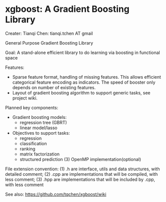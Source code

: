 xgboost: A Gradient Boosting Library
=======
Creater: Tianqi Chen: tianqi.tchen AT gmail

General Purpose Gradient Boosting Library

Goal: A stand-alone efficient library to do learning via boosting in functional space

Features:
* Sparse feature format, handling of missing features. This allows efficient categorical feature encoding as indicators. The speed of booster only depends on number of existing features.
* Layout of gradient boosting algorithm to support generic tasks, see project wiki.


Planned key components:

* Gradient boosting models: 
    - regression tree (GBRT)
    - linear model/lasso
* Objectives to support tasks: 
    - regression
    - classification
    - ranking
    - matrix factorization
    - structured prediction
(3) OpenMP implementation(optional)

File extension convention: 
(1) .h are interface, utils and data structures, with detailed comment; 
(2) .cpp are implementations that will be compiled, with less comment; 
(3) .hpp are implementations that will be included by .cpp, with less comment

See also: https://github.com/tqchen/xgboost/wiki
